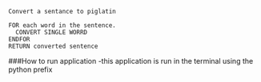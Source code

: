 ```text
Convert a sentance to piglatin

FOR each word in the sentence.
  CONVERT SINGLE WORRD
ENDFOR
RETURN converted sentence
```

###How to run application
-this application is run in the terminal using the python prefix
